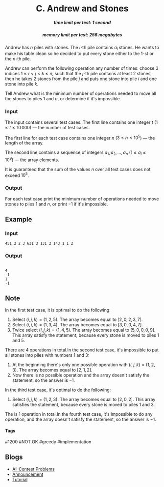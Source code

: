 <h1 style='text-align: center;'> C. Andrew and Stones</h1>

<h5 style='text-align: center;'>time limit per test: 1 second</h5>
<h5 style='text-align: center;'>memory limit per test: 256 megabytes</h5>

Andrew has $n$ piles with stones. The $i$-th pile contains $a_i$ stones. He wants to make his table clean so he decided to put every stone either to the $1$-st or the $n$-th pile.

Andrew can perform the following operation any number of times: choose $3$ indices $1 \le i < j < k \le n$, such that the $j$-th pile contains at least $2$ stones, then he takes $2$ stones from the pile $j$ and puts one stone into pile $i$ and one stone into pile $k$. 

Tell Andrew what is the minimum number of operations needed to move all the stones to piles $1$ and $n$, or determine if it's impossible.

### Input

The input contains several test cases. The first line contains one integer $t$ ($1 \leq t \leq 10\,000$) — the number of test cases.

The first line for each test case contains one integer $n$ ($3 \leq n \leq 10^5$) — the length of the array.

The second line contains a sequence of integers $a_1, a_2, \ldots, a_n$ ($1 \leq a_i \leq 10^9$) — the array elements.

It is guaranteed that the sum of the values $n$ over all test cases does not exceed $10^5$.

### Output

For each test case print the minimum number of operations needed to move stones to piles $1$ and $n$, or print $-1$ if it's impossible.

## Example

### Input


```text
451 2 2 3 631 3 131 2 143 1 1 2
```
### Output

```text

4
-1
1
-1 

```
## Note

In the first test case, it is optimal to do the following: 

1. Select $(i, j, k) = (1, 2, 5)$. The array becomes equal to $[2, 0, 2, 3, 7]$.
2. Select $(i, j, k) = (1, 3, 4)$. The array becomes equal to $[3, 0, 0, 4, 7]$.
3. Twice select $(i, j, k) = (1, 4, 5)$. The array becomes equal to $[5, 0, 0, 0, 9]$. This array satisfy the statement, because every stone is moved to piles $1$ and $5$.

 There are $4$ operations in total.In the second test case, it's impossible to put all stones into piles with numbers $1$ and $3$: 

1. At the beginning there's only one possible operation with $(i, j, k) = (1, 2, 3)$. The array becomes equal to $[2, 1, 2]$.
2. Now there is no possible operation and the array doesn't satisfy the statement, so the answer is $-1$.

In the third test case, it's optimal to do the following: 

1. Select $(i, j, k) = (1, 2, 3)$. The array becomes equal to $[2, 0, 2]$. This array satisfies the statement, because every stone is moved to piles $1$ and $3$.

 The is $1$ operation in total.In the fourth test case, it's impossible to do any operation, and the array doesn't satisfy the statement, so the answer is $-1$.



#### Tags 

#1200 #NOT OK #greedy #implementation 

## Blogs
- [All Contest Problems](../Codeforces_Global_Round_19.md)
- [Announcement](../blogs/Announcement.md)
- [Tutorial](../blogs/Tutorial.md)
